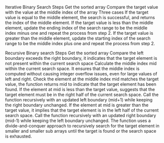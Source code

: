 Iterative Binary Search Steps
Get the sorted array
Compare the target value with the value at the middle index of the array
Three cases
If the target value is equal to the middle element, the search is successful, and returns the index of the middle element.
If the target value is less than the middle element, update the ending index of the search range to be the middle index minus one and repeat the process from step 2.
If the target value is greater than the middle element, update the starting index of the search range to be the middle index plus one and repeat the process from step 2.


Recursive Binary search Steps
Get the sorted array
Compare the left boundary exceeds the right boundary, it indicates that the target element is not present within the current search space
Calculate the middle index mid within the current search space. It ensures that the middle index is computed without causing integer overflow issues, even for large values of left and right.
Check the element at the middle index mid matches the target value, the function returns mid to indicate that the target element has been found.
If the element at mid is less than the target value, suggests that the target element must be in the right half of the current search space. Call the function recursively with an updated left boundary (mid+1) while keeping the right boundary unchanged.
If the element at mid is greater than the target value, it implies that the target element is in the left half of the current search space. Call the function recursively with an updated right boundary (mid-1) while keeping the left boundary unchanged.
The function uses a divide-and-conquer approach to recursively search for the target element in smaller and smaller sub arrays until the target is found or the search space is exhausted.